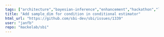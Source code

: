```yaml
---
tags: ["architecture","bayesian-inference","enhancement","hackathon","likelihood-free-inference","machine-learning","parameter-estimation","pytorch","simulation-based-inference"]
title: "Add sample_dim for condition in conditional estimator"
html_url: "https://github.com/sbi-dev/sbi/issues/1339"
user: "janfb"
repo: "mackelab/sbi"
---
```


